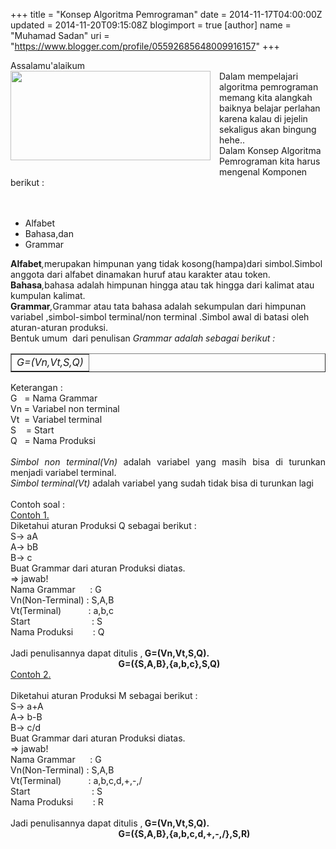 +++
title = "Konsep Algoritma Pemrograman"
date = 2014-11-17T04:00:00Z
updated = 2014-11-20T09:15:08Z
blogimport = true 
[author]
	name = "Muhamad Sadan"
	uri = "https://www.blogger.com/profile/05592685648009916157"
+++

Assalamu'alaikum<br /><a href="http://1.bp.blogspot.com/-1Re3VgIgqB4/UWKsXNPru6I/AAAAAAAAAII/nlt33y1jjfQ/s1600/algoritma.png" imageanchor="1" style="clear: left; float: left; margin-bottom: 1em; margin-right: 1em;"><img border="0" src="http://1.bp.blogspot.com/-1Re3VgIgqB4/UWKsXNPru6I/AAAAAAAAAII/nlt33y1jjfQ/s320/algoritma.png" height="143" width="320" /></a>Dalam mempelajari algoritma pemrograman memang kita alangkah baiknya belajar perlahan karena kalau di jejelin sekaligus akan bingung hehe..<br />Dalam Konsep Algoritma Pemrograman kita harus mengenal Komponen berikut :<br /><br /><br /><ul><li>Alfabet</li><li>Bahasa,dan</li><li>Grammar</li></ul><div><b>Alfabet</b><i>,</i>merupakan himpunan yang tidak kosong(hampa)dari simbol.Simbol anggota dari alfabet dinamakan huruf atau karakter atau token.</div><div><b>Bahasa</b><i>,</i>bahasa adalah himpunan hingga atau tak hingga dari kalimat atau kumpulan kalimat.</div><div><b>Grammar</b><i>,</i>Grammar atau tata bahasa adalah sekumpulan dari himpunan variabel ,simbol-simbol terminal/non terminal .Simbol awal di batasi oleh aturan-aturan produksi.</div><div>Bentuk umum &nbsp;dari penulisan <i>Grammar adalah sebagai berikut :</i></div><div style="text-align: center;"><table align="center" border="1" style="font-style: italic;"><tbody><tr><td>G=(Vn,Vt,S,Q)</td></tr></tbody></table><div style="text-align: justify;">Keterangan :</div><div style="text-align: justify;">G &nbsp; = Nama Grammar&nbsp;</div><div style="text-align: justify;">Vn = Variabel non terminal</div><div style="text-align: justify;">Vt &nbsp;= Variabel terminal</div><div style="text-align: justify;">S &nbsp; &nbsp;= Start</div><div style="text-align: justify;">Q &nbsp; = Nama Produksi</div><div style="text-align: justify;"><br /></div><div style="text-align: justify;"><i>Simbol non terminal(Vn) </i>adalah variabel yang masih bisa di turunkan menjadi variabel terminal.</div><div style="text-align: justify;"><i>Simbol terminal(Vt) </i>adalah variabel yang sudah tidak bisa di turunkan lagi</div><div style="text-align: justify;"><br /></div><div style="text-align: justify;">Contoh soal :</div><div style="text-align: justify;"><u>Contoh 1.</u></div><div style="text-align: justify;">Diketahui aturan Produksi Q sebagai berikut :</div><div style="text-align: justify;">S-&gt; aA</div><div style="text-align: justify;">A-&gt; bB</div><div style="text-align: justify;">B-&gt; c</div><div style="text-align: justify;">Buat Grammar dari aturan Produksi diatas.</div><div style="text-align: justify;">=&gt; jawab!</div><div style="text-align: justify;">Nama Grammar &nbsp; &nbsp; &nbsp;: G</div><div style="text-align: justify;">Vn(Non-Terminal) : S,A,B&nbsp;</div><div style="text-align: justify;">Vt(Terminal) &nbsp; &nbsp; &nbsp; &nbsp; &nbsp; : a,b,c</div><div style="text-align: justify;">Start &nbsp; &nbsp; &nbsp; &nbsp; &nbsp; &nbsp; &nbsp; &nbsp; &nbsp; &nbsp; &nbsp; &nbsp; : S</div><div style="text-align: justify;">Nama Produksi &nbsp; &nbsp; &nbsp; &nbsp;: Q</div><div style="text-align: justify;"><br /></div><div style="text-align: justify;">Jadi penulisannya dapat ditulis ,<b> G=(Vn,Vt,S,Q).</b></div><div style="text-align: justify;"><b>&nbsp; &nbsp; &nbsp; &nbsp; &nbsp; &nbsp; &nbsp; &nbsp; &nbsp; &nbsp; &nbsp; &nbsp; &nbsp; &nbsp; &nbsp; &nbsp; &nbsp; &nbsp; &nbsp; &nbsp; &nbsp; &nbsp; &nbsp; &nbsp; &nbsp; &nbsp; G=({S,A,B},{a,b,c},S,Q)</b></div><div style="text-align: justify;"><u>Contoh 2.</u></div><div style="text-align: justify;"><br /></div><div style="text-align: justify;"><div>Diketahui aturan Produksi M sebagai berikut :</div><div>S-&gt; a+A</div><div>A-&gt; b-B</div><div>B-&gt; c/d</div><div>Buat Grammar dari aturan Produksi diatas.</div><div>=&gt; jawab!</div><div>Nama Grammar &nbsp; &nbsp; &nbsp;: G</div><div>Vn(Non-Terminal) : S,A,B&nbsp;</div><div>Vt(Terminal) &nbsp; &nbsp; &nbsp; &nbsp; &nbsp; : a,b,c,d,+,-,/</div><div>Start &nbsp; &nbsp; &nbsp; &nbsp; &nbsp; &nbsp; &nbsp; &nbsp; &nbsp; &nbsp; &nbsp; &nbsp; : S</div><div>Nama Produksi &nbsp; &nbsp; &nbsp; &nbsp;: R</div><div><br /></div><div>Jadi penulisannya dapat ditulis ,<b> G=(Vn,Vt,S,Q).</b></div><div><b>&nbsp; &nbsp; &nbsp; &nbsp; &nbsp; &nbsp; &nbsp; &nbsp; &nbsp; &nbsp; &nbsp; &nbsp; &nbsp; &nbsp; &nbsp; &nbsp; &nbsp; &nbsp; &nbsp; &nbsp; &nbsp; &nbsp; &nbsp; &nbsp; &nbsp; &nbsp; G=({S,A,B},{a,b,c,d,+,-,/},S,R)</b></div></div><div style="text-align: justify;"><br /></div><div style="font-style: italic; text-align: justify;"><br /></div></div>
